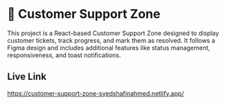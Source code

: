 # 🎫 Customer Support Zone

This project is a React-based Customer Support Zone designed to display customer tickets, track progress, and mark them as resolved. It follows a Figma design and includes additional features like status management, responsiveness, and toast notifications.

## Live Link
https://customer-support-zone-syedshafinahmed.netlify.app/
